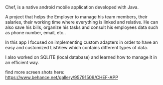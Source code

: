 Chef, is a native android mobile application developed with Java. 

A project that helps the Employer to manage his team members, their salaries, their working time where everything is linked and relative.
He can also save his bills, organize his tasks and consult his employees data such as phone number, email, etc..

In this app I focused on implementing custom adapters in order to have an easy and customized ListView which contains different types of data.

I also worked on SQLITE (local database) and learned how to manage it in an efficient way.

find more screen shots here:
https://www.behance.net/gallery/95791509/CHEF-APP
